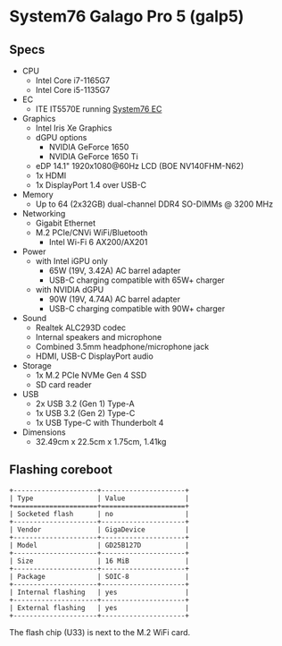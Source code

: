 # System76 Galago Pro 5 (galp5)

## Specs

- CPU
  - Intel Core i7-1165G7
  - Intel Core i5-1135G7
- EC
  - ITE IT5570E running [System76 EC](https://github.com/system76/ec)
- Graphics
  - Intel Iris Xe Graphics
  - dGPU options
    - NVIDIA GeForce 1650
    - NVIDIA GeForce 1650 Ti
  - eDP 14.1" 1920x1080@60Hz LCD (BOE NV140FHM-N62)
  - 1x HDMI
  - 1x DisplayPort 1.4 over USB-C
- Memory
  - Up to 64 (2x32GB) dual-channel DDR4 SO-DIMMs @ 3200 MHz
- Networking
  - Gigabit Ethernet
  - M.2 PCIe/CNVi WiFi/Bluetooth
    - Intel Wi-Fi 6 AX200/AX201
- Power
  - with Intel iGPU only
    - 65W (19V, 3.42A) AC barrel adapter
    - USB-C charging compatible with 65W+ charger
  - with NVIDIA dGPU
    - 90W (19V, 4.74A) AC barrel adapter
    - USB-C charging compatible with 90W+ charger
- Sound
  - Realtek ALC293D codec
  - Internal speakers and microphone
  - Combined 3.5mm headphone/microphone jack
  - HDMI, USB-C DisplayPort audio
- Storage
  - 1x M.2 PCIe NVMe Gen 4 SSD
  - SD card reader
- USB
  - 2x USB 3.2 (Gen 1) Type-A
  - 1x USB 3.2 (Gen 2) Type-C
  - 1x USB Type-C with Thunderbolt 4
- Dimensions
  - 32.49cm x 22.5cm x 1.75cm, 1.41kg

## Flashing coreboot

```{eval-rst}
+---------------------+---------------------+
| Type                | Value               |
+=====================+=====================+
| Socketed flash      | no                  |
+---------------------+---------------------+
| Vendor              | GigaDevice          |
+---------------------+---------------------+
| Model               | GD25B127D           |
+---------------------+---------------------+
| Size                | 16 MiB              |
+---------------------+---------------------+
| Package             | SOIC-8              |
+---------------------+---------------------+
| Internal flashing   | yes                 |
+---------------------+---------------------+
| External flashing   | yes                 |
+---------------------+---------------------+
```

The flash chip (U33) is next to the M.2 WiFi card.
